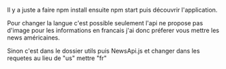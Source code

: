 Il y a juste a faire npm install ensuite npm start puis découvrir l'application.

Pour changer la langue c'est possible seulement l'api ne propose pas d'image pour les informations en francais j'ai donc préferer vous mettre les news américaines. 

Sinon c'est dans le dossier utils puis NewsApi.js et changer dans les requetes au lieu de "us" mettre "fr"
